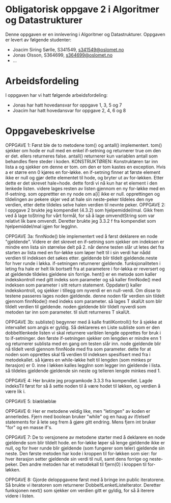 # Obligatorisk oppgave 2 i Algoritmer og Datastrukturer

Denne oppgaven er en innlevering i Algoritmer og Datastrukturer. 
Oppgaven er levert av følgende studenter:
* Joacim Siring Sørlle, S341549, s341549@oslomet.no
* Jonas Olsson, S364699, s364699@oslomet.no
* ...

# Arbeidsfordeling

I oppgaven har vi hatt følgende arbeidsfordeling:
* Jonas har hatt hovedansvar for oppgave 1, 3, 5 og 7 
* Joacim har hatt hovedansvar for oppgave 2, 4, 6 og 8
# Oppgavebeskrivelse

OPPGAVE 1:
    Først ble de to metodene tom() og antall() implementert. tom() sjekker om hode
    er null med en enkel if-setning og returnerer true om den er det. ellers returneres false.
    antall() returnerer kun variablen antall som behandles flere steder i koden.
    KONSTRUKTØREN:
    Konstruktøren tar inn lista a og sjekker om denne er tom. om den er tom kastes en
    exception. Hvis a er større enn 0 kjøres en for-løkke. en if-setning finner at første
    element ikke er null og gjør dette elementet til hode, og bryter ut av for-løkken.
    Etter dette er det skrevet hale=hode. dette fordi vi nå kun har et element i den lenkede listen.
    videre lages resten av listen gjennom en ny for-løkke med en if-setning. som opprettter
    en ny node om a[i] ikke er null. opprettingen og tildelingen av pekere skjer ved at hale sin 
    neste-peker tildeles den nye verdien, etter dette tildeles selve halen verdien til nevnte peker.
OPPGAVE 2:
I oppgave 2 brukte jeg kompendiet (4.3.2) som hjelpemiddel/mal.
Gikk frem ved å lage toString for vårt formål,
for så å lage omvendtString som var relativt lik bare omvendt.
Deretter brukte jeg 3.3.2 f fra kompendiet som hjelpemiddel/mal igjen for leggInn.


OPPGAVE 3a:
    finnNode() ble implementert ved å først deklarere en node "gjeldende". Videre er det
    skrevet en if-setning som sjekker om indeksen er mindre enn lista sin størrelse delt på 2.
    når denne testen slår ut letes det fra starten av lista med en for-løkke som løper helt
    til i sin verdi har nådd verdien til indeksen det søkes etter. gjeldende blir tildelt gjeldende.neste  
    for hver runde i løkka. if-setningen returnerer gjeldende.
    funksjonaliteten i leting fra hale er helt lik bortsett fra at parametere i for-løkka
    er reversert og at gjeldende tildeles gjeldene sin forrige.
    hent() er en metode som kaller indekskontroll med gitt indeks som parameter og så kaller
    finnNode() med indeksen som parameter i sitt return statement.
    Oppdater() kaller indekskontroll, og sjekker i tillegg om nyverdi er en null-verdi.
    Om disse to testene passeres lages noden gjeldende. denne noden får verdien sin tildelt
    gjennom finnNode() med indeks som parameter. 
    så lages T skalUt som blir tildelt verdien til gjeldende.
    noden gjeldende blir tildelt nyverdi som metoden tar inn som parameter.
    til slutt returneres T skalUt.

OPPGAVE 3b:
    subliste() begynner med å kalle fratilKontroll() for å sjekke at intervallet som angis
    er gyldig. Så deklareres en Liste<T> subliste som er den dobbeltlenkede listen vi skal returnere
    variblen lengde opprettes for bruk i to if-setninger. den første if-setningen sjekker
    om lengden er mindre enn 1 og returnerer sublista med en gang om testen slår inn.
    node gjeldende blir nå tildelt verdi gjennom finnNode med fra som parameter. dette for at   
    noden som opprettes skal få verdien til indeksen spesifisert med fra i metodekallet.
    så kjøres en while-løkke helt til lengden (som minkes pr iterasjon) er 0. inne i løkken
    kalles leggInn som legger inn gjeldende i lista. så tildeles gjeldende gjeldende sin neste
    og telleren lengde minkes med 1.

OPPGAVE 4:
Her brukte jeg programkode 3.3.3 fra kompendiet. Lagde indeksTil først for så å
sette noden til å være hodet til løkken, og verdien å være lik i.

OPPGAVE 5:
blæblæblæ

OPPGAVE 6:
Her er metodene veldig like, men "letingen" av koden er annerledes.
Fjern med boolean bruker "while" og en haug av if/elseif statements for å lete seg frem å gjøre gitt endring.
Mens fjern int bruker "for" og en masse if's.

OPPGAVE 7:
    De to versjonene av metodene starter med å deklarere en node gjeldende som blir tildelt hode.
    en for-løkke løper så lenge gjeldende ikke er null, og for hver runde blir gjeldende (som fungerer som teler)
    gjeldende sin neste. 
    Den første metoden har kode i kroppen til for-løkken som sier:
    for hver iterasjon setter gjeldende sin verdi til null, samt dens forrige og neste-peker.
    Den andre metoden har et metodekall til fjern(0) i kroppen til for-løkken.

OPPGAVE 8:
Gjorde deloppgavene først med å bringe inn public iteratorene. Så brukte vi iteratoren som returnerer
DobbeltLenketListeIterator. Deretter funksjonen next() som sjekker om verdien gitt er gyldig,
for så å iterere videre i listen.